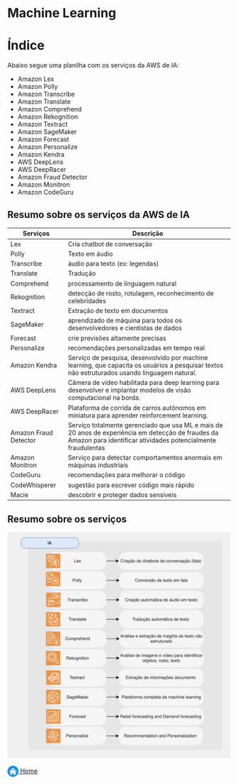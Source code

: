 # Machine Learning

# Índice

Abaixo segue uma planilha com os serviços da AWS de IA:
- Amazon Lex
- Amazon Polly
- Amazon Transcribe
- Amazon Translate
- Amazon Comprehend
- Amazon Rekognition
- Amazon Textract
- Amazon SageMaker
- Amazon Forecast
- Amazon Personalize
- Amazon Kendra
- AWS DeepLens
- AWS DeepRacer
- Amazon Fraud Detector
- Amazon Monitron
- Amazon CodeGuru


## Resumo sobre os serviços da AWS de IA

| Serviços | Descrição |
|----------|----------|
| Lex | Cria chatbot de conversação |
| Polly | Texto em áudio |
| Transcribe | áudio para texto (ex: legendas) |
| Translate | Tradução |
| Comprehend | processamento de linguagem natural |
| Rekognition | detecção de rosto, rotulagem, reconhecimento de celebridades |
| Textract | Extração de texto em documentos |
| SageMaker | aprendizado de máquina para todos os desenvolvedores e cientistas de dados |
| Forecast | crie previsões altamente precisas |
| Personalize | recomendações personalizadas em tempo real |
| Amazon Kendra | Serviço de pesquisa, desenvolvido por machine learning, que capacita os usuários a pesquisar textos não estruturados usando linguagem natural. |
| AWS DeepLens | Câmera de vídeo habilitada para deep learning para desenvolver e implantar modelos de visão computacional na borda. |
| AWS DeepRacer | Plataforma de corrida de carros autônomos em miniatura para aprender reinforcement learning. |
| Amazon Fraud Detector | Serviço totalmente gerenciado que usa ML e mais de 20 anos de experiência em detecção de fraudes da Amazon para identificar atividades potencialmente fraudulentas |
| Amazon Monitron | Serviço para detectar comportamentos anormais em máquinas industriais |
| CodeGuru | recomendações para melhorar o código |
| CodeWhisperer | sugestão para escrever código mais rápido |
| Macie | descobrir e proteger dados sensíveis |



## Resumo sobre os serviços

![Resumo recursos IA](../images/08_fig_ia.png)

[<img align="center" src="../images/botao-home.png" height="25" width="25"/> Home](../README.md)